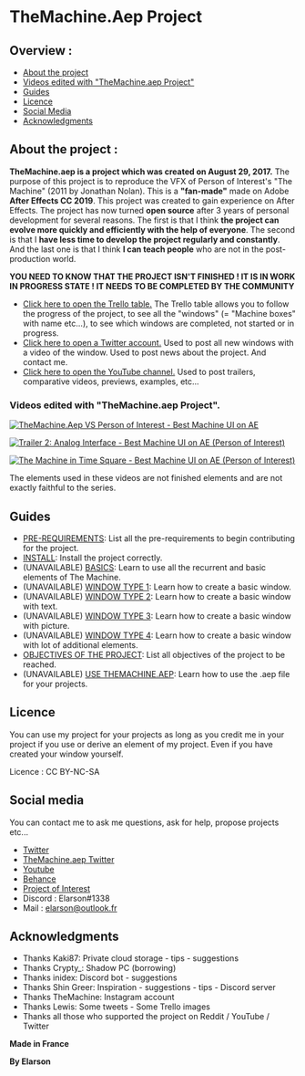 # TheMachine.Aep Project

## Overview :

- [About the project](https://github.com/Elarson31/TheMachine.Aep-Project#about-the-project-)
- [Videos edited with "TheMachine.aep Project"](https://github.com/Elarson31/TheMachine.Aep-Project#videos-edited-with-themachineaep-project)
- [Guides](https://github.com/Elarson31/TheMachine.Aep-Project#guides)
- [Licence](https://github.com/Elarson31/TheMachine.Aep-Project#licence)
- [Social Media](https://github.com/Elarson31/TheMachine.aep-Project#social-media)
- [Acknowledgments](https://github.com/Elarson31/TheMachine.aep-Project#acknowledgments)

## About the project :
  **TheMachine.aep is a project which was created on August 29, 2017.** The purpose of this project is to reproduce the VFX of Person of Interest's "The Machine" (2011 by Jonathan Nolan). This is a **"fan-made"** made on Adobe **After Effects CC 2019**. This project was created to gain experience on After Effects. The project has now turned **open source** after 3 years of personal development for several reasons. The first is that I think **the project can evolve more quickly and efficiently with the help of everyone**. The second is that I **have less time to develop the project regularly and constantly**. And the last one is that I think **I can teach people** who are not in the post-production world.
  
  **YOU NEED TO KNOW THAT THE PROJECT ISN'T FINISHED ! IT IS IN WORK IN PROGRESS STATE ! IT NEEDS TO BE COMPLETED BY THE COMMUNITY**

- [Click here to open the Trello table.](http://bit.ly/2kLV4TU) The Trello table allows you to follow the progress of the project, to see all the "windows" (= "Machine boxes" with name etc...), to see which windows are completed, not started or in progress.
- [Click here to open a Twitter account.](http://bit.ly/2kgbzY0) Used to post all new windows with a video of the window. Used to post news about the project. And contact me.
- [Click here to open the YouTube channel.](http://bit.ly/2miAJWJ) Used to post trailers, comparative videos, previews, examples, etc...

### Videos edited with "TheMachine.aep Project".
[![TheMachine.Aep VS Person of Interest - Best Machine UI on AE](https://video-to-markdown.netlify.com/.netlify/functions/image?url=https%3A%2F%2Fwww.youtube.com%2Fwatch%3Fv%3DcXoLtMBlLkM)](https://www.youtube.com/watch?v=cXoLtMBlLkM "TheMachine.Aep VS Person of Interest - Best Machine UI on AE")

[![Trailer 2: Analog Interface - Best Machine UI on AE (Person of Interest)](https://video-to-markdown.netlify.com/.netlify/functions/image?url=https%3A%2F%2Fwww.youtube.com%2Fwatch%3Fv%3DnSSgHHyqp-w)](https://www.youtube.com/watch?v=nSSgHHyqp-w "Trailer 2: Analog Interface - Best Machine UI on AE (Person of Interest)")

[![The Machine in Time Square - Best Machine UI on AE (Person of Interest)](https://video-to-markdown.netlify.com/.netlify/functions/image?url=https%3A%2F%2Fwww.youtube.com%2Fwatch%3Fv%3DH5XdqFzLxRQ)](https://www.youtube.com/watch?v=H5XdqFzLxRQ "The Machine in Time Square - Best Machine UI on AE (Person of Interest)")

The elements used in these videos are not finished elements and are not exactly faithful to the series. 

## Guides

- [PRE-REQUIREMENTS](https://github.com/Elarson31/TheMachine.aep-Project/blob/master/Guides/Pre-requirements.md): List all the pre-requirements to begin contributing for the project.
- [INSTALL](https://github.com/Elarson31/TheMachine.aep-Project/blob/master/Guides/Install.md): Install the project correctly.
- (UNAVAILABLE) [BASICS](): Learn to use all the recurrent and basic elements of The Machine.
- (UNAVAILABLE) [WINDOW TYPE 1](): Learn how to create a basic window.
- (UNAVAILABLE) [WINDOW TYPE 2](): Learn how to create a basic window with text.
- (UNAVAILABLE) [WINDOW TYPE 3](): Learn how to create a basic window with picture.
- (UNAVAILABLE) [WINDOW TYPE 4](): Learn how to create a basic window with lot of additional elements.
- [OBJECTIVES OF THE PROJECT](https://github.com/Elarson31/TheMachine.aep-Project/blob/master/Guides/objectives.md): List all objectives of the project to be reached.
- (UNAVAILABLE) [USE THEMACHINE.AEP](): Learn how to use the .aep file for your projects.

## Licence
You can use my project for your projects as long as you credit me in your project if you use or derive an element of my project. Even if you have created your window yourself.

Licence : CC BY-NC-SA

## Social media
You can contact me to ask me questions, ask for help, propose projects etc...
- [Twitter](https://twitter.com/Elarson_)
- [TheMachine.aep Twitter](https://twitter.com/TheMachine_aep)
- [Youtube](https://www.youtube.com/channel/UCxtnba6n4iMFFZ_k2ld2LRA)
- [Behance](https://www.behance.net/elarson_)
- [Project of Interest](https://thornhill-utilities.com/)
- Discord : Elarson#1338
- Mail : elarson@outlook.fr

## Acknowledgments
- Thanks Kaki87: Private cloud storage - tips - suggestions
- Thanks Crypty_: Shadow PC (borrowing)
- Thanks inidex: Discord bot - suggestions
- Thanks Shin Greer: Inspiration - suggestions - tips - Discord server
- Thanks TheMachine: Instagram account
- Thanks Lewis: Some tweets - Some Trello images
- Thanks all those who supported the project on Reddit / YouTube / Twitter


**Made in France**

**By Elarson**

